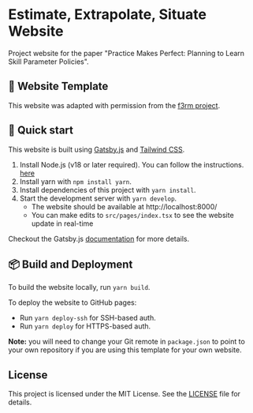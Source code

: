 # Estimate, Extrapolate, Situate Website

Project website for the paper "Practice Makes Perfect: Planning to Learn Skill Parameter Policies".

## 🙏 Website Template

This website was adapted with permission from the [f3rm project](https://github.com/f3rm/f3rm.github.io).

## 🚀 Quick start

This website is built using [Gatsby.js](https://www.gatsbyjs.com/) and [Tailwind CSS](https://tailwindcss.com/).

1. Install Node.js (v18 or later required). You can follow the instructions.
   [here](https://www.gatsbyjs.com/docs/tutorial/getting-started/part-0/#nodejs)
2. Install yarn with `npm install yarn`.
3. Install dependencies of this project with `yarn install`.
4. Start the development server with `yarn develop`.
    - The website should be available at http://localhost:8000/
    - You can make edits to `src/pages/index.tsx` to see the website update in real-time

Checkout the Gatsby.js [documentation](https://www.gatsbyjs.com/docs/tutorial/getting-started/) for more details.

## 📦️ Build and Deployment

To build the website locally, run `yarn build`.

To deploy the website to GitHub pages:
- Run `yarn deploy-ssh` for SSH-based auth.
- Run `yarn deploy` for HTTPS-based auth.

**Note:** you will need to change your Git remote in `package.json` to point to your own repository if you are
using this template for your own website.


## License

This project is licensed under the MIT License. See the [LICENSE](LICENSE) file for details.
